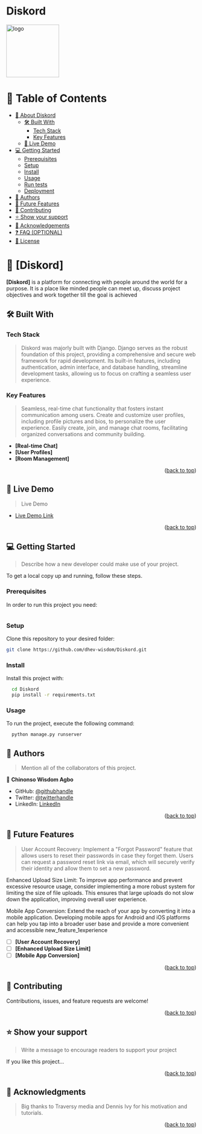 # Diskord

<a name="readme-top"></a>

<!--
!!! IMPORTANT !!!

REQUIRED SECTIONS:
- Table of Contents
- About Diskord
  - Built With
  - Live Demo
- Getting Started
- Authors
- Future Features
- Contributing
- Show your support
- Acknowledgements
- License

OPTIONAL SECTIONS:
- FAQ


<div align="center">
  <!-- You are encouraged to replace this logo with your own! Otherwise you can also remove it. -->
  <img src="murple_logo.png" alt="logo" width="140"  height="auto" />
  <br/>

</div>

<!-- TABLE OF CONTENTS -->

# 📗 Table of Contents

- [📖 About Diskord](#about-project)
  - [🛠 Built With](#built-with)
    - [Tech Stack](#tech-stack)
    - [Key Features](#key-features)
  - [🚀 Live Demo](#live-demo)
- [💻 Getting Started](#getting-started)
  - [Prerequisites](#prerequisites)
  - [Setup](#setup)
  - [Install](#install)
  - [Usage](#usage)
  - [Run tests](#run-tests)
  - [Deployment](#deployment)
- [👥 Authors](#authors)
- [🔭 Future Features](#future-features)
- [🤝 Contributing](#contributing)
- [⭐️ Show your support](#support)
- [🙏 Acknowledgements](#acknowledgements)
- [❓ FAQ (OPTIONAL)](#faq)
- [📝 License](#license)

<!-- PROJECT DESCRIPTION -->

# 📖 [Diskord] <a name="about-project"></a>


**[Diskord]** is a platform for connecting with people around the world for a purpose. It is a place like minded people can meet up, discuss project objectives and work together till the goal is achieved

## 🛠 Built With <a name="built-with"></a>

### Tech Stack <a name="tech-stack"></a>

> Diskord was majorly built with Django. Django serves as the robust foundation of this project, providing a comprehensive and secure web framework for rapid development. Its built-in features, including authentication, admin interface, and database handling, streamline development tasks, allowing us to focus on crafting a seamless user experience.

<!-- Features -->

### Key Features <a name="key-features"></a>

> Seamless, real-time chat functionality that fosters instant communication among users.
Create and customize user profiles, including profile pictures and bios, to personalize the user experience.
Easily create, join, and manage chat rooms, facilitating organized conversations and community building.

- **[Real-time Chat]**
- **[User Profiles]**
- **[Room Management]**

<p align="right">(<a href="#readme-top">back to top</a>)</p>

<!-- LIVE DEMO -->

## 🚀 Live Demo <a name="live-demo"></a>

> Live Demo

- [Live Demo Link]([https://google.com](https://dev-diskord-497ca070fcd4.herokuapp.com/))

<p align="right">(<a href="#readme-top">back to top</a>)</p>

<!-- GETTING STARTED -->

## 💻 Getting Started <a name="getting-started"></a>

> Describe how a new developer could make use of your project.

To get a local copy up and running, follow these steps.

### Prerequisites

In order to run this project you need:

```pip install -r requirements.txt
```

### Setup

Clone this repository to your desired folder:

```sh
git clone https://github.com/dhev-wisdom/Diskord.git
```

### Install

Install this project with:

```sh
  cd Diskord
  pip install -r requirements.txt
```

### Usage

To run the project, execute the following command:

```sh
  python manage.py runserver
```

<!-- AUTHORS -->

## 👥 Authors <a name="authors"></a>

> Mention all of the collaborators of this project.

👤 **Chinonso Wisdom Agbo**

- GitHub: [@githubhandle](https://github.com/dhev-wisdom)
- Twitter: [@twitterhandle](https://twitter.com/wisdom_theDev)
- LinkedIn: [LinkedIn](https://www.linkedin.com/in/dev-chinonso-agbo)

<p align="right">(<a href="#readme-top">back to top</a>)</p>

<!-- FUTURE FEATURES -->

## 🔭 Future Features <a name="future-features"></a>

> User Account Recovery: Implement a "Forgot Password" feature that allows users to reset their passwords in case they forget them. Users can request a password reset link via email, which will securely verify their identity and allow them to set a new password.

Enhanced Upload Size Limit: To improve app performance and prevent excessive resource usage, consider implementing a more robust system for limiting the size of file uploads. This ensures that large uploads do not slow down the application, improving overall user experience.

Mobile App Conversion: Extend the reach of your app by converting it into a mobile application. Developing mobile apps for Android and iOS platforms can help you tap into a broader user base and provide a more convenient and accessible new_feature_1experience

- [ ] **[User Account Recovery]**
- [ ] **[Enhanced Upload Size Limit]**
- [ ] **[Mobile App Conversion]**

<p align="right">(<a href="#readme-top">back to top</a>)</p>

<!-- CONTRIBUTING -->

## 🤝 Contributing <a name="contributing"></a>

Contributions, issues, and feature requests are welcome!

<p align="right">(<a href="#readme-top">back to top</a>)</p>

<!-- SUPPORT -->

## ⭐️ Show your support <a name="support"></a>

> Write a message to encourage readers to support your project

If you like this project...

<p align="right">(<a href="#readme-top">back to top</a>)</p>

<!-- ACKNOWLEDGEMENTS -->

## 🙏 Acknowledgments <a name="acknowledgements"></a>

> Big thanks to Traversy media and Dennis Ivy for his motivation and tutorials.

<p align="right">(<a href="#readme-top">back to top</a>)</p>
